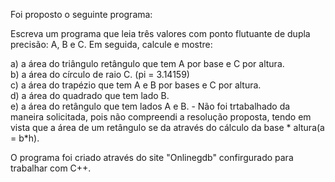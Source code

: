 Foi proposto o seguinte programa:

Escreva um programa que leia três valores com ponto flutuante de dupla precisão: A, B e C. Em seguida, calcule e mostre:<br>

a) a área do triângulo retângulo que tem A por base e C por altura.<br>
b) a área do círculo de raio C. (pi = 3.14159)<br>
c) a área do trapézio que tem A e B por bases e C por altura.<br>
d) a área do quadrado que tem lado B.<br>
e) a área do retângulo que tem lados A e B. - Não foi trtabalhado da maneira solicitada, pois não compreendi a resolução proposta, tendo em vista que a área de um retângulo se da através do cálculo da base * altura(a = b*h).<br>

O programa foi criado através do site "Onlinegdb" confirgurado para trabalhar com C++.
